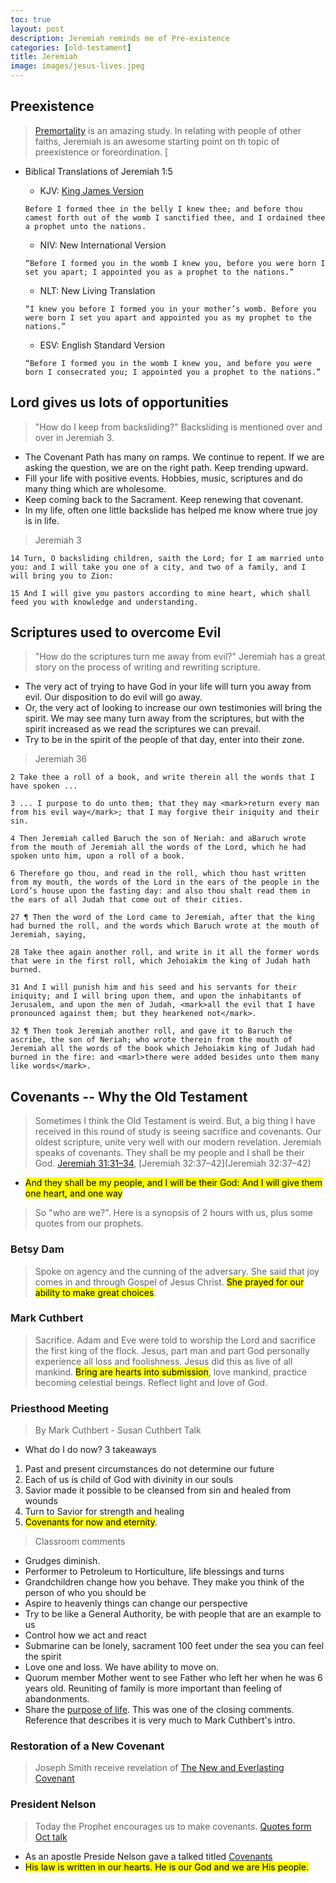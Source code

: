 ```yaml
---
toc: true
layout: post
description: Jeremiah reminds me of Pre-existence
categories: [old-testament]
title: Jeremiah
image: images/jesus-lives.jpeg
---
```


## Preexistence
> [Premortality](https://www.churchofjesuschrist.org/study/manual/gospel-topics/premortality?lang=eng) is an amazing study.  In relating with people of other faiths, Jeremiah is an awesome starting point on th topic of preexistence or foreordination.  [
- Biblical Translations of Jeremiah 1:5
    - KJV: [King James Version](https://www.churchofjesuschrist.org/study/scriptures/ot/jer/1?lang=eng&id=5#p4)
    ```
    Before I formed thee in the belly I knew thee; and before thou camest forth out of the womb I sanctified thee, and I ordained thee a prophet unto the nations.
    ``` 

    - NIV: New International Version
    ```
    “Before I formed you in the womb I knew you, before you were born I set you apart; I appointed you as a prophet to the nations.”
    ```

    - NLT: New Living Translation
    ```
    “I knew you before I formed you in your mother’s womb. Before you were born I set you apart and appointed you as my prophet to the nations.”
    ```

    - ESV: English Standard Version
    ```
    “Before I formed you in the womb I knew you, and before you were born I consecrated you; I appointed you a prophet to the nations.”
    ```

## Lord gives us lots of opportunities
> "How do I keep from backsliding?"  Backsliding is mentioned over and over in Jeremiah 3.
- The Covenant Path has many on ramps.  We continue to repent.  If we are asking the question, we are on the right path.  Keep trending upward.
- Fill your life with positive events.  Hobbies, music, scriptures and do many thing which are wholesome.
- Keep coming back to the Sacrament.  Keep renewing that covenant.  
- In my life, often one little backslide has helped me know where true joy is in life.

> Jeremiah 3

```
14 Turn, O backsliding children, saith the Lord; for I am married unto you: and I will take you one of a city, and two of a family, and I will bring you to Zion:

15 And I will give you pastors according to mine heart, which shall feed you with knowledge and understanding.
```

## Scriptures used to overcome Evil
> "How do the scriptures turn me away from evil?"  Jeremiah has a great story on the process of writing and rewriting scripture.
- The very act of trying to have God in your life will turn you away from evil.  Our disposition to do evil will go away.
- Or, the very act of looking to increase our own testimonies will bring the spirit.  We may see many turn away from the scriptures, but with the spirit increased as we read the scriptures we can prevail.
- Try to be in the spirit of the people of that day, enter into their zone.

> Jeremiah 36

```
2 Take thee a roll of a book, and write therein all the words that I have spoken ...

3 ... I purpose to do unto them; that they may <mark>return every man from his evil way</mark>; that I may forgive their iniquity and their sin.

4 Then Jeremiah called Baruch the son of Neriah: and aBaruch wrote from the mouth of Jeremiah all the words of the Lord, which he had spoken unto him, upon a roll of a book.

6 Therefore go thou, and read in the roll, which thou hast written from my mouth, the words of the Lord in the ears of the people in the Lord’s house upon the fasting day: and also thou shalt read them in the ears of all Judah that come out of their cities.

27 ¶ Then the word of the Lord came to Jeremiah, after that the king had burned the roll, and the words which Baruch wrote at the mouth of Jeremiah, saying,

28 Take thee again another roll, and write in it all the former words that were in the first roll, which Jehoiakim the king of Judah hath burned.

31 And I will punish him and his seed and his servants for their iniquity; and I will bring upon them, and upon the inhabitants of Jerusalem, and upon the men of Judah, <mark>all the evil that I have pronounced against them; but they hearkened not</mark>.

32 ¶ Then took Jeremiah another roll, and gave it to Baruch the ascribe, the son of Neriah; who wrote therein from the mouth of Jeremiah all the words of the book which Jehoiakim king of Judah had burned in the fire: and <marl>there were added besides unto them many like words</mark>.
```

## Covenants -- Why the Old Testament
> Sometimes I think the Old Testament is weird.  But, a big thing I have received in this round of study is seeing sacrifice and covenants.  Our oldest scripture, unite very well with our modern revelation. Jeremiah speaks of covenants.  They shall be my people and I shall be their God.  [Jeremiah 31:31–34](https://www.churchofjesuschrist.org/study/scriptures/ot/jer/31?lang=eng&id=31-34#p31), [Jeremiah 32:37–42](Jeremiah 32:37–42)
- <mark>And they shall be my people, and I will be their God: And I will give them one heart, and one way</mark>

> So "who are we?".   Here is a synopsis of 2 hours with us, plus some quotes from our prophets.

### Betsy Dam
> Spoke on agency and the cunning of the adversary.   She said that joy comes in and through Gospel of Jesus Christ.  <mark>She prayed for our ability to make great choices</mark>.

### Mark Cuthbert
> Sacrifice.  Adam and Eve were told to worship the Lord and sacrifice the first king of the flock.  Jesus, part man and part God personally experience all loss and foolishness.  Jesus did this as live of all mankind.  <mark>Bring are hearts into submission</mark>, love mankind, practice becoming celestial beings.  Reflect light and love of God.

### Priesthood Meeting
> By Mark Cuthbert - Susan Cuthbert Talk
- What do I do now?  3 takeaways
1. Past and present circumstances do not determine our future
2. Each of us is child of God with divinity in our souls
3. Savior made it possible to be cleansed from sin and healed from wounds
4. Turn to Savior for strength and healing
5. <mark>Covenants for now and eternity</mark>.

> Classroom comments
- Grudges diminish.
- Performer to Petroleum to Horticulture, life blessings and turns
- Grandchildren change how you behave.  They make you think of the person of who you should be
- Aspire to heavenly things can change our perspective
- Try to be like a General Authority, be with people that are an example to us
- Control how we act and react
- Submarine can be lonely, sacrament 100 feet under the sea you can feel the spirit
- Love one and loss.  We have ability to move on.
- Quorum member Mother went to see Father who left her when he was 6 years old.  Reuniting of family is more important than feeling of abandonments.
- Share the [purpose of life](https://www.churchofjesuschrist.org/study/ensign/2015/12/the-new-and-everlasting-covenant?lang=eng&id=p3#p3).  This was one of the closing comments.  Reference that describes it is very much to Mark Cuthbert's intro.

### Restoration of a New Covenant
> Joseph Smith receive revelation of [The New and Everlasting Covenant](https://www.churchofjesuschrist.org/study/ensign/2015/12/the-new-and-everlasting-covenant?lang=eng#:~:text=Doctrine%20and%20Covenants%20132%3A19,the%20covenant%20will%20be%20exalted.)

### President Nelson
> Today the Prophet encourages us to make covenants.  [Quotes form Oct talk](https://www.thechurchnews.com/general-conference/2022/10/2/23381236/president-nelson-october-2022-general-conference-find-rest-overcome-the-world#:~:text=Notable%20quotes%20from%20President%20Nelson's,Work%20for%20it.)
- As an apostle Preside Nelson gave a talked titled [Covenants](https://www.churchofjesuschrist.org/study/general-conference/2011/10/covenants?lang=eng)
- <mark>His law is written in our hearts. He is our God and we are His people.</mark>
